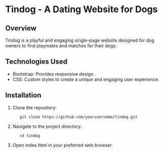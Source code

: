 # Tindog - A Dating Website for Dogs
## Overview
Tindog is a playful and engaging single-page website designed for dog owners to find playmates and matches for their dogs. 
## Technologies Used
- Bootstrap: Provides responsive design .
- CSS: Custom styles to create a unique and engaging user experience.
## Installation
1. Clone the repository:
   ```
      git clone https://github.com/yourusername/tindog.git
   ```
2. Navigate to the project directory:
   ```
      cd tindog
   ```
3. Open index.html in your preferred web browser.
